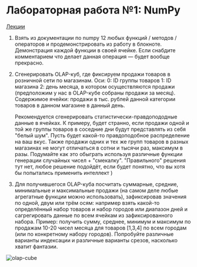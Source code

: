 # Лабораторная работа №1: NumPy

[Лекции](numpy.ipynb)

1. Взять из документации по numpy 12 любых функций / методов / операторов и продемонстрировать из работу в блокноте. Демонстрация каждой функции в своей ячейке. Если снабдите комментарием что делает данная операция — будет вообще прекрасно.

2. Сгенерировать OLAP-куб, где фиксируем продажи товаров в розничной сети по магазинам.
Оси:
    0: ID группы товаров
    1: ID магазина
    2: день месяца, в котором осуществляются продажи (предположим у нас в OLAP-кубе собраны продажи за месяц).
Содержимое ячейки: продажи в тыс. рублей данной категории товаров в данном магазине в данный день.

    Рекомендуется сгенерировать статистически-правдопододные данные в ячейках.
К примеру, будет странно, если продажи одной и той же группы товаров в соседние дни будут представлять из себя "белый шум". Пусть будет какой-то правдоподобное распределение на ваш вкус.
Также продажи одних и тех же групп товаров в разных магазинах не могут отличаться в сотни и тысячи раз, максимум в разы.
Подумайте как это обыграть используя различные функции генерации случайных чисел + "смекалку".
"Правильного" решения тут нет, любое решение подойдёт, если будет понятно, что вы хотя бы попытались применить интеллект )

3. Для получившегося OLAP-куба посчитать суммарные, средние, минимальные и максимальные продажи (на самом деле любые агрегатные функции можно использовать), зафиксировав значения по одной, двум или трём осям:
например взять какой-то определённый набор товаров и набор городов или диапазон дней и сагрегировать данные по всем ячейкам из зафиксированного набора.
Пример: получить сумму, среднее, минимум и максимум по продажам 10-20 чисел месяца для товаров [1,3,4] по всем городам (или по конкретному набору городов).
Попробуйте различные варианты индексации и различные варианты срезов, насколько хватит фантазии.

![olap-cube](http://www.olap.ru/basic/img/alpero2i2.gif)


